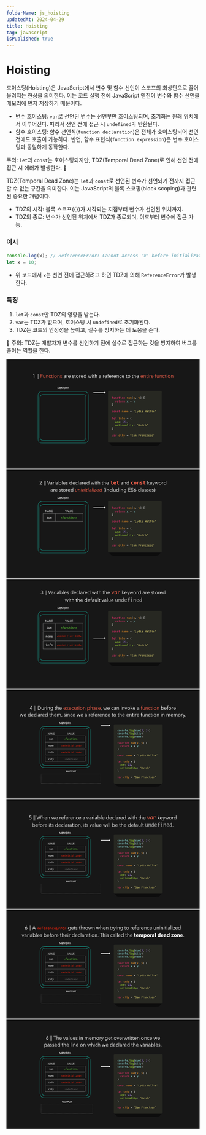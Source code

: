 ```yaml
---
folderName: js_hoisting
updatedAt: 2024-04-29
title: Hoisting
tag: javascript
isPublished: true
---
```


# Hoisting

호이스팅(Hoisting)은 JavaScript에서 변수 및 함수 선언이 스코프의 최상단으로 끌어올려지는 현상을 의미한다. 이는 코드 실행 전에 JavaScript 엔진이 변수와 함수 선언을 메모리에 먼저 저장하기 때문이다.

- 변수 호이스팅: `var`로 선언된 변수는 선언부만 호이스팅되며, 초기화는 원래 위치에서 이루어진다. 따라서 선언 전에 접근 시 `undefined`가 반환된다.
- 함수 호이스팅: 함수 선언식(`function declaration`)은 전체가 호이스팅되어 선언 전에도 호출이 가능하다. 반면, 함수 표현식(`function expression`)은 변수 호이스팅과 동일하게 동작한다.

주의: `let`과 `const`는 호이스팅되지만, TDZ(Temporal Dead Zone)로 인해 선언 전에 접근 시 에러가 발생한다. 🚨

TDZ(Temporal Dead Zone)는 `let`과 `const`로 선언된 변수가 선언되기 전까지 접근할 수 없는 구간을 의미한다. 이는 JavaScript의 블록 스코핑(block scoping)과 관련된 중요한 개념이다.

- TDZ의 시작: 블록 스코프({})가 시작되는 지점부터 변수가 선언된 위치까지.
- TDZ의 종료: 변수가 선언된 위치에서 TDZ가 종료되며, 이후부터 변수에 접근 가능.

### 예시

```javascript
console.log(x); // ReferenceError: Cannot access 'x' before initialization
let x = 10;
```

- 위 코드에서 `x`는 선언 전에 접근하려고 하면 TDZ에 의해 `ReferenceError`가 발생한다.

### 특징

1. `let`과 `const`만 TDZ의 영향을 받는다.
2. `var`는 TDZ가 없으며, 호이스팅 시 `undefined`로 초기화된다.
3. TDZ는 코드의 안정성을 높이고, 실수를 방지하는 데 도움을 준다.

🚨 주의: TDZ는 개발자가 변수를 선언하기 전에 실수로 접근하는 것을 방지하여 버그를 줄이는 역할을 한다.

![img](images/hoisting_1.gif)
![img](images/hoisting_2.gif)
![img](images/hoisting_3.gif)
![img](images/hoisting_4.gif)
![img](images/hoisting_5.gif)
![img](images/hoisting_6.gif)
![img](images/hoisting_7.gif)
